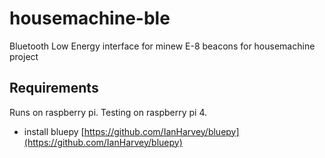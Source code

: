 # housemachine-ble
Bluetooth Low Energy interface for minew E-8 beacons for housemachine project
## Requirements
Runs on raspberry pi. Testing on raspberry pi 4. 
- install bluepy [https://github.com/IanHarvey/bluepy](https://github.com/IanHarvey/bluepy)
